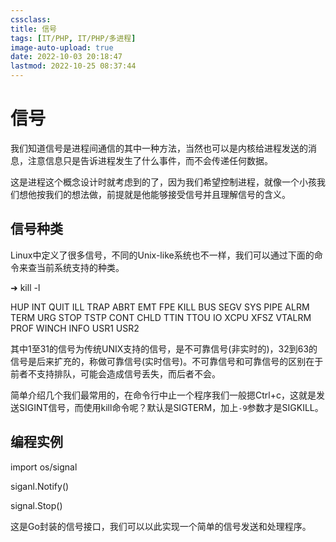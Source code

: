```yaml
---
cssclass:
title: 信号
tags: [IT/PHP, IT/PHP/多进程]
image-auto-upload: true
date: 2022-10-03 20:18:47
lastmod: 2022-10-25 08:37:44
---
```

# 信号

我们知道信号是进程间通信的其中一种方法，当然也可以是内核给进程发送的消息，注意信息只是告诉进程发生了什么事件，而不会传递任何数据。

这是进程这个概念设计时就考虑到的了，因为我们希望控制进程，就像一个小孩我们想他按我们的想法做，前提就是他能够接受信号并且理解信号的含义。

## 信号种类

Linux中定义了很多信号，不同的Unix-like系统也不一样，我们可以通过下面的命令来查当前系统支持的种类。

➜ kill -l

HUP INT QUIT ILL TRAP ABRT EMT FPE KILL BUS SEGV SYS PIPE ALRM TERM URG STOP TSTP CONT CHLD TTIN TTOU IO XCPU XFSZ VTALRM PROF WINCH INFO USR1 USR2

其中1至31的信号为传统UNIX支持的信号，是不可靠信号(非实时的)，32到63的信号是后来扩充的，称做可靠信号(实时信号)。不可靠信号和可靠信号的区别在于前者不支持排队，可能会造成信号丢失，而后者不会。

简单介绍几个我们最常用的，在命令行中止一个程序我们一般摁Ctrl+c，这就是发送SIGINT信号，而使用kill命令呢？默认是SIGTERM，加上`-9`参数才是SIGKILL。

## 编程实例

import os/signal

siganl.Notify()

signal.Stop()

这是Go封装的信号接口，我们可以以此实现一个简单的信号发送和处理程序。
